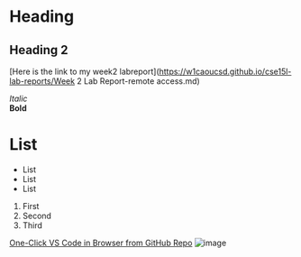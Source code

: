 # Heading 
## Heading 2

[Here is the link to my week2 labreport](https://w1caoucsd.github.io/cse15l-lab-reports/Week 2 Lab Report-remote access.md)


*Italic*	
**Bold**	
# List 
* List
* List
* List
1. First
2. Second 
3. Third


[One-Click VS Code in Browser from GitHub Repo](https://visualstudiomagazine.com/articles/2021/08/31/github-vs-code.aspx)
![image](https://upload.wikimedia.org/wikipedia/commons/9/9a/Gull_portrait_ca_usa.jpg)
